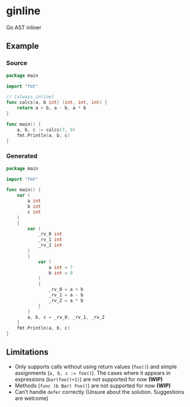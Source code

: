 # ginline

Go AST inliner

## Example

### Source

```go
package main

import "fmt"

// [always_inline]
func calcs(a, b int) (int, int, int) {
	return a + b, a - b, a * b
}

func main() {
	a, b, c := calcs(7, 9)
	fmt.Println(a, b, c)
}
```

### Generated

```go
package main

import "fmt"

func main() {
	var (
		a int
		b int
		c int
	)
	{
		var (
			_rv_0 int
			_rv_1 int
			_rv_2 int
		)
		{
			var (
				a int = 7
				b int = 9
			)
			{
				_rv_0 = a + b
				_rv_1 = a - b
				_rv_2 = a * b
			}
		}
		a, b, c = _rv_0, _rv_1, _rv_2
	}
	fmt.Println(a, b, c)
}

```

## Limitations

- Only supports calls without using return values (`foo()`) and simple assignments (`a, b, c := foo()`). The cases where it appears in expressions (`bar(foo()+1)`) are not supported for now **(WIP)**
- Methods (`func (b Bar) Foo()`) are not supported for now **(WIP)**
- Can't handle `defer` correctly (Unsure about the solution. Suggestions are welcome)
